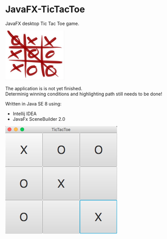 # JavaFX-TicTacToe
JavaFX desktop Tic Tac Toe game.

![Alt text](https://github.com/BalkanBasileus/JavaFX-TicTacToe/blob/master/ScreenShot/TicTacToe-Emblem.png?raw=true "Optional Title")


The application is is not yet finished.\
Determinig winning conditions and highlighting path still needs to be done!

Written in Java SE 8 using:

* Intellij IDEA
* JavaFx SceneBuilder 2.0

![Alt text](https://github.com/BalkanBasileus/JavaFX-TicTacToe/blob/master/ScreenShot/ScreenShot.png?raw=true "Optional Title")
